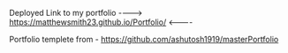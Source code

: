 Deployed Link to my portfolio ----> https://matthewsmith23.github.io/Portfolio/ <----

Portfolio templete from - https://github.com/ashutosh1919/masterPortfolio
